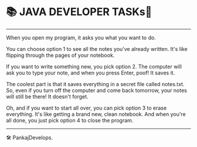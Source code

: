 
# 📚 JAVA DEVELOPER TASKs🚀

---

When you open my program, it asks you what you want to do.

You can choose option 1 to see all the notes you've already written. It's like flipping through the pages of your notebook.

If you want to write something new, you pick option 2. The computer will ask you to type your note, and when you press Enter, poof! It saves it.

The coolest part is that it saves everything in a secret file called notes.txt. So, even if you turn off the computer and come back tomorrow, your notes will still be there! It doesn't forget.

Oh, and if you want to start all over, you can pick option 3 to erase everything. It's like getting a brand new, clean notebook. And when you're all done, you just pick option 4 to close the program.

---

🛠️ PankajDevelops.

